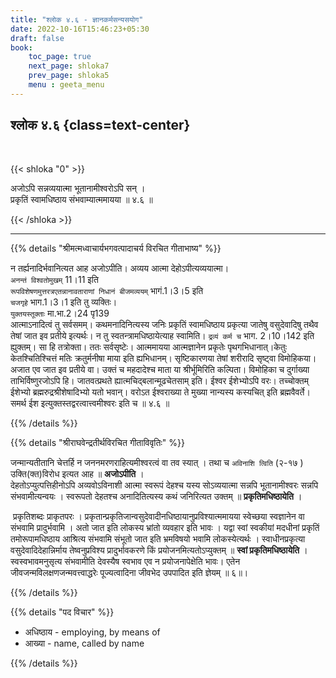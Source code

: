 ```yaml
---
title: "श्लोक ४.६ - ज्ञानकर्मसन्यसयोग"
date: 2022-10-16T15:46:23+05:30
draft: false
book:
    toc_page: true
    next_page: shloka7
    prev_page: shloka5
    menu : geeta_menu
---
```




## श्लोक ४.६ {class=text-center}

<br/>

{{< shloka  "0"  >}}

अजोऽपि सन्नव्ययात्मा भूतानामीश्वरोऽपि सन् ।  
प्रकृतिं स्वामधिष्ठाय संभवाम्यात्ममायया  ॥ ४.६ ॥

{{< /shloka >}}

---


{{% details "श्रीमत्मध्वाचार्यभगवत्पादाचर्य विरचित  गीताभाष्य" %}}

न तर्ह्यनादिर्भवानित्यत आह अजोऽपीति। अव्यय आत्मा 
देहोऽपीत्यव्ययात्मा।  
`अनन्तं विश्वतोमुखम्` 11।11 इति  
`रूपविशेषणमुत्तरत्रएतन्नानावताराणां निधानं बीजमव्ययम्` भागं.1।3।5 इति  
`चजगृहे` भाग.1।3।1 इति तु व्यक्तिः।  
`युक्तयस्तूक्ताः` मा.भा.2।24 पृ139  
आत्माऽनादित्वं तु सर्वसमम्। कथमनादिनित्यस्य जनिः 
प्रकृतिं स्वामधिष्ठाय 
प्रकृत्या जातेषु वसुदेवादिषु तथैव तेषां जात इव प्रतीये इत्यर्थः। 
न तु  स्वतन्त्रामधिष्ठायेत्याह स्वामिति। `द्रव्यं कर्म च` भाग. 
2।10।142 इति 
ह्युक्तम्। सा हि तत्रोक्ता। ततः सर्वसृष्टेः। आत्ममायया आत्मज्ञानेन 
प्रकृतेः पृथगभिधानात्।केतुः केतश्चितिश्चित्तं मतिः क्रतुर्मनीषा 
माया इति  ह्यभिधानम्। सृष्टिकारणया तेषां शरीरादि सृष्ट्वा 
विमोहिकया। अजात एव जात इव 
प्रतीये वा। उक्तं च महदादेश्च माता या श्रीर्भूमिरिति 
कल्पिता। विमोहिका च 
दुर्गाख्या ताभिर्विष्णुरजोऽपि हि। 
जातवत्प्रथते ह्यात्मचिद्बलान्मूढचेतसाम् 
इति। ईश्वर ईशेभ्योऽपि वरः। 
तच्चोक्तम् ईशेभ्यो ब्रह्मरुद्रश्रीशेषादिभ्यो 
यतो भवान्। वरोऽत ईश्वराख्या ते मुख्या नान्यस्य कस्यचित् इति 
ब्रह्मवैवर्ते।समर्थ ईश इत्युक्तस्तद्वरत्वात्त्वमीश्वरः इति च ॥ ४.६ ॥

{{% /details %}}



{{% details "श्रीराघवेन्द्रतीर्थविरचित गीताविवृतिः" %}}

जन्मान्यतीतानि  चेत्तर्हि  न जननमरणराहित्यमीश्वरत्वं वा तव स्यात्‌ ।
तथा च `अविनाशि त्विति` (२-१७ ) उक्ति(क्त)विरोध इत्यत आह
॥ **अजोऽपीति** ।  
देहतोऽप्युत्पत्तिहीनोऽपि अव्यवोऽविनाशी आत्मा स्वरूपं
देहश्च यस्य सोऽव्ययात्मा सन्नपि भूतानामीश्वरः सन्नपि संभवामीत्यन्वयः ।
स्वरूपतो देहतश्च अनादितित्यस्य कथं जनिरित्यत उक्तम् ॥ **प्रकृतिमधिष्ठायेति** ।   

‌
प्रकृतिशब्दः प्राकृतपरः । 
प्रकृतान्प्रकृतिजान्वसुदेवादीनधिष्ठायानुप्रविश्यात्ममायया 
स्वेच्छया स्वज्ञानेन वा संभवामि प्रादुर्भवामि । अतो जात
इति लोकस्य भ्रांतो व्यवहार इति भावः । यद्वा स्वां स्वकीयां मदधीनां प्रकृतिं
तमोरूपामधिष्ठाय आश्रित्य संभवामि संभूतो जात इति भ्रमविषयो भवामि
लोकस्येत्यर्थः । स्वाधीनप्रकृत्या वसुदेवादिदेहान्निर्माय तेष्वनुप्रविश्य
प्रादुर्भावकरणे किं प्रयोजनमित्यतोऽप्युक्तम्‌ ॥ **स्वां प्रकृतिमधिष्ठायेति** ।
स्वस्वभावमनुसृत्य संभवामीति देवस्यैष स्वभाव एव न प्रयोजनापेक्षेति भावः।
एतेन जीवजन्मविलक्षणजन्मवत्त्वाद्धरेः पूज्यत्वादिना जीवभेद उपपादित इति
ज्ञेयम्‌ ॥ ६॥।

{{% /details %}}



{{% details "पद विचार" %}}

- अधिष्ठाय - employing, by means of
- आख्या - name, called by name

{{% /details %}}
